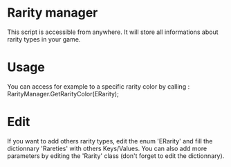 # Rarity manager

This script is accessible from anywhere. It will store all informations about rarity types in your game.

# Usage

You can access for example to a specific rarity color by calling :
RarityManager.GetRarityColor(ERarity);

# Edit

If you want to add others rarity types, edit the enum 'ERarity' and fill the dictionnary 'Rareties' with others Keys/Values.
You can also add more parameters by editing the 'Rarity' class (don't forget to edit the dictionnary).
